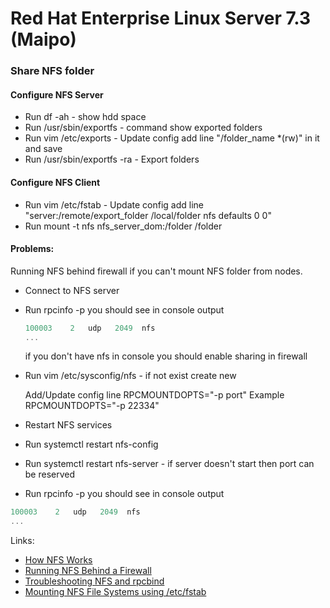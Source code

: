 # Red Hat Enterprise Linux Server 7.3 (Maipo)

### Share NFS folder
#### Configure NFS Server
* Run df -ah - show hdd space
* Run /usr/sbin/exportfs - command show exported folders
* Run vim /etc/exports - Update config add line "/folder_name *(rw)" in it and save
* Run /usr/sbin/exportfs -ra - Export folders

#### Configure NFS Client
* Run vim /etc/fstab - Update config add line "server:/remote/export_folder /local/folder nfs defaults 0 0" 
* Run mount -t nfs nfs_server_dom:/folder /folder

#### Problems: 
Running NFS behind firewall if you can't mount NFS folder from nodes.  

* Connect to NFS server
* Run rpcinfo -p you should see in console output
  ```javascript
  100003    2   udp   2049  nfs
  ...
  ```

  if you don't have  nfs in console you should enable sharing in firewall


* Run vim /etc/sysconfig/nfs - if not exist create new

  Add/Update config line RPCMOUNTDOPTS="-p port" 
  Example RPCMOUNTDOPTS="-p 22334"

* Restart NFS services 
* Run systemctl restart nfs-config
* Run systemctl restart nfs-server - if server doesn't start then port can be reserved

* Run rpcinfo -p you should see in console output
 ```javascript
 100003    2   udp   2049  nfs
 ...
 ```
 
 Links:
 * [How NFS Works](https://access.redhat.com/documentation/en-us/red_hat_enterprise_linux/6/html/storage_administration_guide/ch-nfs)
 * [Running NFS Behind a Firewall](https://access.redhat.com/documentation/en-us/red_hat_enterprise_linux/7/html/storage_administration_guide/nfs-serverconfig)
 * [Troubleshooting NFS and rpcbind](https://access.redhat.com/documentation/en-us/red_hat_enterprise_linux/7/html/storage_administration_guide/s2-nfs-methodology-portmap#s3-nfs-methodology-portmap-rpcinfo)
 * [Mounting NFS File Systems using /etc/fstab](https://access.redhat.com/documentation/en-us/red_hat_enterprise_linux/6/html/storage_administration_guide/nfs-clientconfig)

 
